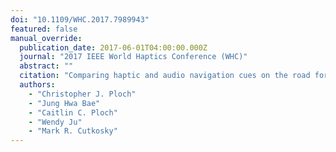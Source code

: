 ```yaml
---
doi: "10.1109/WHC.2017.7989943"
featured: false
manual_override:
  publication_date: 2017-06-01T04:00:00.000Z
  journal: "2017 IEEE World Haptics Conference (WHC)"
  abstract: ""
  citation: "Comparing haptic and audio navigation cues on the road for distracted drivers with a skin stretch steering wheel (2017)"
  authors:
    - "Christopher J. Ploch"
    - "Jung Hwa Bae"
    - "Caitlin C. Ploch"
    - "Wendy Ju"
    - "Mark R. Cutkosky"
---
```


<!-- You can add additional content about this publication here if needed -->
